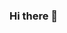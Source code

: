 ### Hi there 👋

<!--
**tinashe404/tinashe404** is a ✨ _special_ ✨ repository because its `README.md` (this file) appears on your GitHub profile.

My name is Tinashe (Tin-ah-shay) and I'm a techie with a decent amount of developement experience in Java, C#, SQL, JavaScript and Angular.

- 🔭 Currently working in Customer Experience and QA at The @ Company, which is working to create a more human Internet where privacy is a fundamental right and everyone owns their own data.
- 🌱 Learning Flutter and Dart
- 📫 I can be reached on tina@atsign.com or contact@tinashe.tech
- 😄 My preferred pronoun is Her Royal Awesomeness
-->
